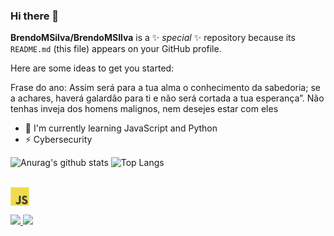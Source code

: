 ### Hi there 👋


**BrendoMSilva/BrendoMSIlva** is a ✨ _special_ ✨ repository because its `README.md` (this file) appears on your GitHub profile.

Here are some ideas to get you started:

Frase do ano: Assim será para a tua alma o conhecimento da sabedoria; se a achares, haverá galardão para ti e não será cortada a tua esperança”. Não tenhas inveja dos homens malignos, nem desejes estar com eles

- 🌱 I'm currently learning JavaScript and Python
- ⚡ Cybersecurity

![Anurag's github stats](https://github-readme-stats.vercel.app/api?username=BrendoMSilva&show_icons=true&theme=dark&hide_border=true&locale=pt-br&title_color=B3D3E8&icon_color=E61E01&text_color=F3ECE1&border_color=000000&bg_color=000000)
![Top Langs](https://github-readme-stats.vercel.app/api/top-langs/?username=BrendoMSilva&layout=compact&theme=dark&hide_border=true&locale=pt-br&border_color=000000&bg_color=000000)

<br><a href="https://github.com/anuraghazra/github-readme-stats">
  <img align="center" src="https://github.com/devicons/devicon/blob/master/icons/javascript/javascript-original.svg" width="30" heigth="30" />
</a>

<a href="mailto: brendosilvaxxt@gmail.com">
  <img src="https://img.shields.io/badge/-Gmail-%23EA4335?style=for-the-badge&logo=gmail&logoColor=white">
</a>

<a href="https://www.linkedin.com/in/brendo-silva-5510a0196/" target="_blank">
  <img src="https://img.shields.io/badge/-LinkedIn-%230077B5?style=for-the-badge&logo=linkedin&logoColor=white">
</a>


